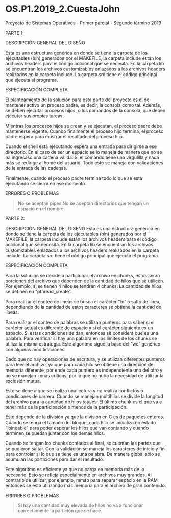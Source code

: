 # OS.P1.2019_2.CuestaJohn
Proyecto de Sistemas Operativos - Primer parcial - Segundo término 2019

PARTE 1:

DESCRIPCIÓN GENERAL DEL DISEÑO

Esta es una estructura genérica en donde se tiene la carpeta de los ejecutables (bin) generados por el 
MAKEFILE, la carpeta include están los archivos headers para el código adicional que se necesita. En la
carpeta lib se encuentran los archivos customizables enlazados a los archivos headers realizados en la
carpeta include. La carpeta src tiene el código principal que ejecuta el programa.



ESPECIFICACIÓN COMPLETA

El planteamiento de la solución para esta parte del proyecto es el de mantener activo un proceso padre, 
es decir, la consola como tal. Además, se deben ejecutar procesos hijos, o los comandos de la consola, 
que deben ejecutar sus propias tareas.

Mientras los procesos hijos se crean y se ejecutan, el proceso padre debe mantenerse vigente. Cuando 
finalmente el proceso hijo termina, el proceso padre espera para mostrar el resultado del proceso hijo.

Cuando el shell está ejecutando espera una entrada para dirigirse a ese directorio. En el caso de ser
un espacio se lo maneja de manera que no se ha ingresaso una cadena válida. Si el comando tiene una
virgulilla y nada más se redirige al home del usuario. Todo esto se maneja con validaciones de la entrada
de las cadenas.

Finalmente, cuando el proceso padre termina todo lo que se está ejecutando se cierra en ese momento.



ERRORES O PROBLEMAS
> No se aceptan pipes
> No se aceptan directorios que tengan un espacio en el nombre






PARTE 2:

DESCRIPCIÓN GENERAL DEL DISEÑO
Esta es una estructura genérica en donde se tiene la carpeta de los ejecutables (bin) generados por el 
MAKEFILE, la carpeta include están los archivos headers para el código adicional que se necesita. En la
carpeta lib se encuentran los archivos customizables enlazados a los archivos headers realizados en la
carpeta include. La carpeta src tiene el código principal que ejecuta el programa.



ESPECIFICACIÓN COMPLETA

Para la solución se decide a particionar el archivo en chunks, estos serán porciones del archivo que 
dependen de la cantidad de hilos que se utilicen. Por ejemplo, si se tienen 4 hilos se tendrán 4 chunks. 
La cantidad de hilos se definen en “pthread_create”.

Para realizar el conteo de líneas se busca el carácter “\n” o salto de línea, dependiendo de la cantidad 
de estos caracteres se obtiene la cantidad de líneas.

Para realizar el conteo de palabras se utilizan punteros para saber si el carácter actual es diferente de 
espacio y si el carácter siguiente es un espacio. Si estas condiciones se dan, entonces se considera que 
es una palabra. Para verificar si hay una palabra en los límites de los chunks se utiliza la misma 
estrategia. Este algoritmo sigue la base del “wc” genérico con algunas modificaciones.

Dado que no hay operaciones de escritura, y se utilizan diferentes punteros para leer el archivo, ya que 
para cada hilo se obtiene una dirección de memoria diferente, por ende cada puntero es independiente uno 
del otro y no se manejan zonas críticas, por lo que no hubo la necesidad de utilizar la exclusión mutua.

Esto se debe a que se realiza una lectura y no realiza conflictos o condiciones de carrera. Cuando se 
manejan multihilos se divide la longitud del archivo para la cantidad de hilos totales. El último chunk 
es el que va a tener más de la participación o menos de la participación.

Esto depende de la división ya que la división en C es de paquetes enteros. Cuando se tenga el tamaño del 
bloque, cada hilo se inicializa en estado “joineable” para poder esperar los hilos que van contando y 
cuando terminen se puedan juntar con los demás hilos.

Cuando se tengan los chunks contados al final, se cuentan las partes que se pudieron saltar. Con la 
validación se maneja los caracteres de inicio y fin para controlar si lo que se tiene es una palabra. De 
manera global sólo se acumulan las particiones para dar el resultado.

Este algoritmo es eficiente ya que no carga en memoria más de lo necesario. Esto se refleja especialmente 
en archivos muy grandes. Al contrario de utilizar, por ejemplo, mmap para separar espacio en la RAM 
entonces  se está utilizando más memoria para el archivo de gran contenido.



ERRORES O PROBLEMAS
> Si hay una cantidad muy elevada de hilos no va a funcionar correctamente la partición que se hace.


